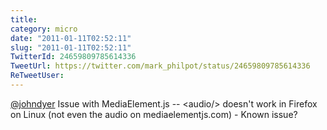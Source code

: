 ```yaml
---
title: 
category: micro
date: "2011-01-11T02:52:11"
slug: "2011-01-11T02:52:11"
TwitterId: 24659809785614336
TweetUrl: https://twitter.com/mark_philpot/status/24659809785614336
ReTweetUser: 
---
```


[@johndyer](https://twitter.com/johndyer) Issue with MediaElement.js -- &lt;audio/&gt; doesn't work in Firefox on Linux (not even the audio on mediaelementjs.com) - Known issue?